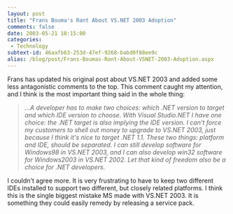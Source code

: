 ```yaml
---
layout: post
title: "Frans Bouma's Rant About VS.NET 2003 Adoption"
comments: false
date: 2003-05-21 10:15:00
categories:
 - Technology
subtext-id: 46aafb63-253d-47ef-9268-babd0f88ee9c
alias: /blog/post/Frans-Boumas-Rant-About-VSNET-2003-Adoption.aspx
---
```



Frans has updated his original post about VS.NET 2003 and added some less antagonistic comments to the top. This comment caught my attention, and I think is the most important thing said in the whole thing:

> _...A developer has to make two choices: which .NET version to target and which IDE version to choose. With Visual Studio.NET I have one choice: the .NET target is also implying the IDE version. I can't force my customers to shell out money to upgrade to VS.NET 2003, just because I think it's nice to target .NET 1.1. These two things: platform and IDE, should be separated. I can still develop software for Windows98 in VS.NET 2003, and I can also develop win32 software for Windows2003 in VS.NET 2002. Let that kind of freedom also be a choice for .NET developers._

I couldn't agree more. It is very frustrating to have to keep two different IDEs installed to support two different, but closely related platforms. I think this is the single biggest mistake MS made with VS.NET 2003. It is something they could easily remedy by releasing a service pack.
